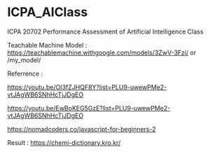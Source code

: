 # ICPA_AIClass
ICPA 20702 Performance Assessment of Artificial Intelligence Class

Teachable Machine Model : https://teachablemachine.withgoogle.com/models/3ZwV-3Fzj/ or /my_model/

Referrence :

https://youtu.be/OI3fZJHQF8Y?list=PLU9-uwewPMe2-vtJAgWB6SNhHcTjJDgEO

https://youtu.be/EwBoKEG5GzE?list=PLU9-uwewPMe2-vtJAgWB6SNhHcTjJDgEO

https://nomadcoders.co/javascript-for-beginners-2

Result : https://chemi-dictionary.kro.kr/
